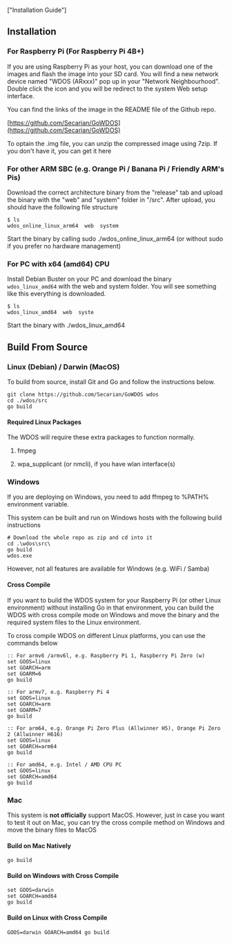 ["Installation Guide"]

## Installation
### For Raspberry Pi (For Raspberry Pi 4B+)

If you are using Raspberry Pi as your host, you can download one of the images and flash the image into your SD card. You will find a new network device named "WDOS (ARxxx)" pop up in your "Network Neighbourhood". 
Double click the icon and you will be redirect to the system Web setup interface.

You can find the links of the image in the README file of the Github repo.

[https://github.com/Secarian/GoWDOS](https://github.com/Secarian/GoWDOS)



To optain the .img file, you can unzip the compressed image using 7zip. If you don't have it, you can get it here

### For other ARM SBC (e.g. Orange Pi / Banana Pi / Friendly ARM's Pis)

Download the correct architecture binary from the "release" tab and upload the binary with the "web" and "system" folder in "/src". After upload, you should have the following file structure

```
$ ls
wdos_online_linux_arm64  web  system
```

Start the binary by calling sudo ./wdos_online_linux_arm64 (or without sudo if you prefer no hardware management)

### For PC with x64 (amd64) CPU

Install Debian Buster on your PC and download the binary ``` wdos_linux_amd64``` with the web and system folder. You will see something like this everything is downloaded.

```
$ ls
wdos_linux_amd64  web  syste
```

Start the binary with ./wdos_linux_amd64

## Build From Source

### Linux (Debian) / Darwin (MacOS)

To build from source, install Git and Go and follow the instructions below.

```
git clone https://github.com/Secarian/GoWDOS wdos
cd ./wdos/src
go build
```

#### Required Linux Packages

The WDOS will require these extra packages to function normally.

1. fmpeg

2. wpa_supplicant (or nmcli), if you have wlan interface(s)

### Windows

If you are deploying on Windows, you need to add ffmpeg to %PATH% environment variable.

This system can be built and run on Windows hosts with the following build instructions

```
# Download the whole repo as zip and cd into it
cd .\wdos\src\
go build
wdos.exe
```

However, not all features are available for Windows (e.g. WiFi / Samba)

#### Cross Compile

If you want to build the WDOS system for your Raspberry Pi (or other Linux environment) without installing Go in that environment, you can build the WDOS with cross compile mode on Windows and move the binary and the required system files to the Linux environment.



To cross compile WDOS on different Linux platforms, you can use the commands below

```
:: For armv6 /armv6l, e.g. Raspberry Pi 1, Raspberry Pi Zero (w)
set GOOS=linux 
set GOARCH=arm 
set GOARM=6 
go build

:: For armv7, e.g. Raspberry Pi 4
set GOOS=linux 
set GOARCH=arm 
set GOARM=7 
go build

:: For arm64, e.g. Orange Pi Zero Plus (Allwinner H5), Orange Pi Zero 2 (Allwinner H616)
set GOOS=linux 
set GOARCH=arm64 
go build

:: For amd64, e.g. Intel / AMD CPU PC
set GOOS=linux 
set GOARCH=amd64 
go build

```

### Mac 

This system is **not officially** support MacOS. However, just in case you want to test it out on Mac, you can try the cross compile method on Windows and move the binary files to MacOS

#### Build on Mac Natively

```
go build
```

#### Build on Windows with Cross Compile

```
set GOOS=darwin 
set GOARCH=amd64 
go build
```

#### Build on Linux with Cross Compile

```
GOOS=darwin GOARCH=amd64 go build
```

